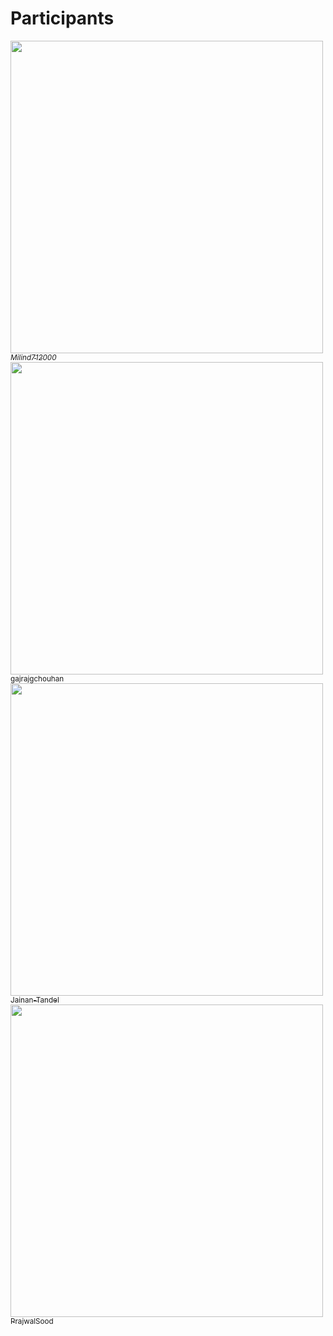 # Participants

[<img src="https://i.imgur.com/Zn9MAgS.jpg" width="500px;"/><br><sub>_Milind712000_</sub>](https://github.com/Milind712000)<br>
[<img src="https://avatars3.githubusercontent.com/u/54475046?s=460&v=4" width="500px;"/><br><sub>gajrajgchouhan</sub>](https://github.com/gajrajgchouhan)<br>
[<img src="https://avatars2.githubusercontent.com/u/56350648?s=460&v=4" width="500px;"/><br><sub>Jainan-Tandel</sub>](https://github.com/Jainan-Tandel)<br>
[<img src="https://avatars3.githubusercontent.com/u/53113703?s=460&v=4" width="500px;"/><br><sub>PrajwalSood</sub>](https://github.com/PrajwalSood)<br>
